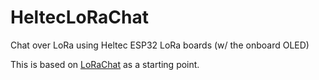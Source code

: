 # HeltecLoRaChat
Chat over LoRa using Heltec ESP32 LoRa boards (w/ the onboard OLED)

This is based on [LoRaChat](https://github.com/unprovable/LoRaChat) as a starting point.
